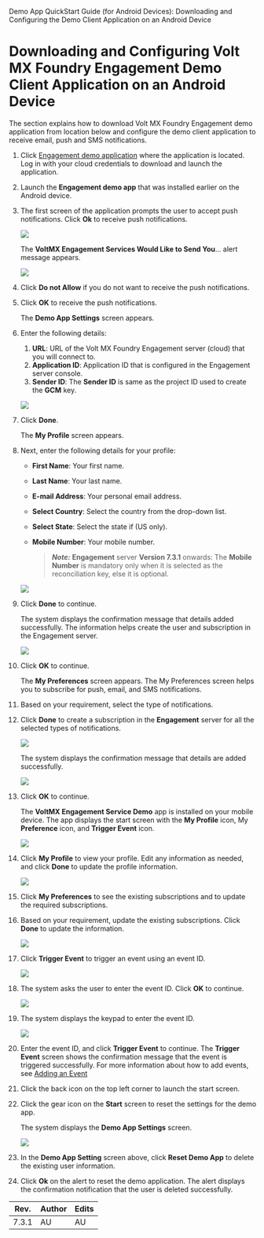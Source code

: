                             

Demo App QuickStart Guide (for Android Devices): Downloading and Configuring the Demo Client Application on an Android Device

Downloading and Configuring Volt MX Foundry Engagement Demo Client Application on an Android Device
==================================================================================================

The section explains how to download Volt MX Foundry Engagement demo application from location below and configure the demo client application to receive email, push and SMS notifications.

1.  Click [Engagement demo application](https://marketplace.hclvoltmx.com/items/voltmx-foundry-messaging-demo-application) where the application is located. Log in with your cloud credentials to download and launch the application.
2.  Launch the **Engagement demo app** that was installed earlier on the Android device.
3.  The first screen of the application prompts the user to accept push notifications. Click **Ok** to receive push notifications.
    
    ![](Resources/Images/image086.gif)
    
    The **VoltMX Engagement Services Would Like to Send You**... alert message appears.
    
    ![](Resources/Images/image087.png)
    
4.  Click **Do not Allow** if you do not want to receive the push notifications.
5.  Click **OK** to receive the push notifications.
    
    The **Demo App Settings** screen appears.
    
6.  Enter the following details:
    
    1.  **URL**: URL of the Volt MX Foundry Engagement server (cloud) that you will connect to.
    2.  **Application ID**: Application ID that is configured in the Engagement server console.
    3.  **Sender ID**: The **Sender ID** is same as the project ID used to create the **GCM** key.
    
    ![](Resources/Images/image089.png)
    
7.  Click **Done**.
    
    The **My Profile** screen appears.
    
8.  Next, enter the following details for your profile:
    
    *   **First Name**: Your first name.
    *   **Last Name**: Your last name.
    *   **E-mail Address**: Your personal email address.
    *   **Select Country**: Select the country from the drop-down list.
    *   **Select State**: Select the state if (US only).
    *   **Mobile Number**: Your mobile number.
        
        > **_Note:_** **Engagement** server **Version 7.3.1** onwards: The **Mobile Number** is mandatory only when it is selected as the reconciliation key, else it is optional.
        
    
    ![](Resources/Images/image091.png)
    
9.  Click **Done** to continue.
    
    The system displays the confirmation message that details added successfully. The information helps create the user and subscription in the Engagement server.
    
    ![](Resources/Images/detailsadded.png)
    
10. Click **OK** to continue.
    
    The **My Preferences** screen appears. The My Preferences screen helps you to subscribe for push, email, and SMS notifications.
    
11. Based on your requirement, select the type of notifications.
12. Click **Done** to create a subscription in the **Engagement** server for all the selected types of notifications.
    
    ![](Resources/Images/image093.png)
    
    The system displays the confirmation message that details are added successfully.
    
    ![](Resources/Images/chanadd.png)
    
13. Click **OK** to continue.
    
    The **VoltMX Engagement Service Demo** app is installed on your mobile device. The app displays the start screen with the **My Profile** icon, My **Preference** icon, and **Trigger Event** icon.
    
    ![](Resources/Images/wel.png)
    
14. Click **My Profile** to view your profile. Edit any information as needed, and click **Done** to update the profile information.
    
    ![](Resources/Images/myprofile.png)
    
15. Click **My Preferences** to see the existing subscriptions and to update the required subscriptions.
16. Based on your requirement, update the existing subscriptions. Click **Done** to update the information.
    
    ![](Resources/Images/mypref.png)
    
17. Click **Trigger Event** to trigger an event using an event ID.
    
    ![](Resources/Images/trigevent.png)
    
18. The system asks the user to enter the event ID. Click **OK** to continue.
    
    ![](Resources/Images/evid.png)
    
19. The system displays the keypad to enter the event ID.
    
    ![](Resources/Images/addeid.png)
    
20. Enter the event ID, and click **Trigger Event** to continue. The **Trigger Event** screen shows the confirmation message that the event is triggered successfully. For more information about how to add events, see [Adding an Event](../../../Foundry/vms_console_user_guide/Content/Events/Adding_an_Event.md)
21. Click the back icon on the top left corner to launch the start screen.
22. Click the gear icon on the **Start** screen to reset the settings for the demo app.
    
    The system displays the **Demo App Settings** screen.
    
    ![](Resources/Images/resetapp.png)
    
23. In the **Demo App Setting** screen above, click **Reset Demo App** to delete the existing user information.
24. Click **Ok** on the alert to reset the demo application. The alert displays the confirmation notification that the user is deleted successfully.

  
| Rev. | Author | Edits |
| --- | --- | --- |
| 7.3.1 | AU | AU |
